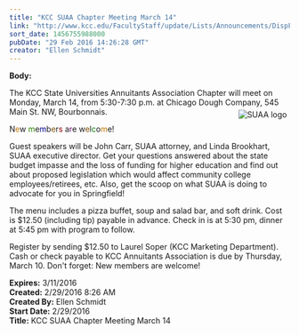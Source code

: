 ```yaml
---
title: "KCC SUAA Chapter Meeting March 14"
link: "http://www.kcc.edu/FacultyStaff/update/Lists/Announcements/DispForm.aspx?ID=2171"
sort_date: 1456755988000
pubDate: "29 Feb 2016 14:26:28 GMT"
creator: "Ellen Schmidt"
---
```


<div><b>Body:</b> <div class="ExternalClass66D8463C823A401AB0C1CF7BCC49ADF1"><p>The KCC State Universities Annuitants Association Chapter will meet on Monday, March 14, from 5:30-7:30 p.m. at Chicago Dough Company, 545 Main St. NW, Bourbonnais. <img alt="SUAA logo" src="/FacultyStaff/update/PublishingImages/SUAA-logo-2.jpg" style="vertical-align:auto;float:right;margin:5px" /></p>
<p>​N<span style="color:#c27801">e</span>w <span style="color:#288400">m</span>e<span style="color:darkblue">m</span>b<span style="color:#815001">e</span>r<span style="color:darkred">s</span> a<span style="color:purple">r</span>e w<span style="color:#815001">e</span>l<span style="color:green">c</span>o<span style="color:#c27801">m</span>e!</p>
<p>Guest speakers will be John Carr, SUAA attorney, and Linda Brookhart, SUAA executive director. Get your questions answered about the state budget impasse and the loss of funding for higher education and find out about proposed legislation which would affect community college employees/retirees, etc. Also, get the scoop on what SUAA is doing to advocate for you in Springfield!</p>
<p>The menu includes a pizza buffet, soup and salad bar, and soft drink. Cost is $12.50 (including tip) payable in advance. Check in is at 5:30 pm, dinner at 5:45 pm with program to follow.</p>
<p>Register by sending $12.50 to Laurel Soper (KCC Marketing Department). Cash or check payable to KCC Annuitants Association is due by Thursday, March 10. Don't forget: New members are welcome! </p></div></div>
<div><b>Expires:</b> 3/11/2016</div>
<div><b>Created:</b> 2/29/2016 8:26 AM</div>
<div><b>Created By:</b> Ellen Schmidt</div>
<div><b>Start Date:</b> 2/29/2016</div>
<div><b>Title:</b> KCC SUAA Chapter Meeting March 14</div>
